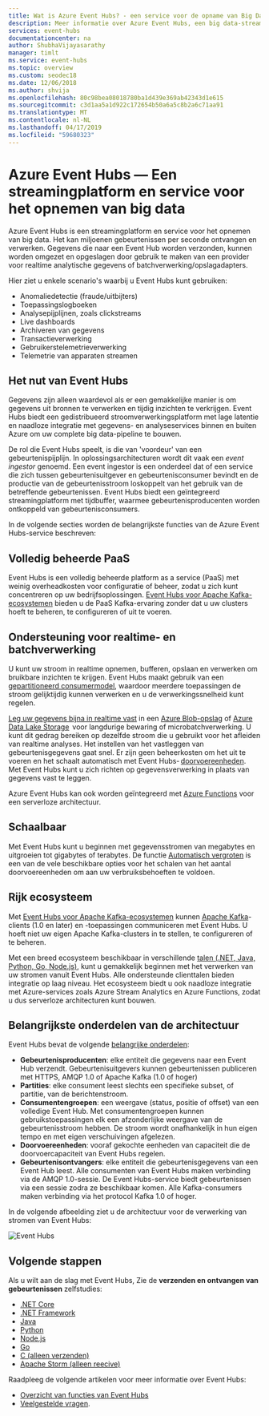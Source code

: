 ```yaml
---
title: Wat is Azure Event Hubs? - een service voor de opname van Big Data | Microsoft Docs
description: Meer informatie over Azure Event Hubs, een big data-streamingservice die miljoenen gebeurtenissen per seconde opneemt.
services: event-hubs
documentationcenter: na
author: ShubhaVijayasarathy
manager: timlt
ms.service: event-hubs
ms.topic: overview
ms.custom: seodec18
ms.date: 12/06/2018
ms.author: shvija
ms.openlocfilehash: 80c98bea08018780ba1d439e369ab42343d1e615
ms.sourcegitcommit: c3d1aa5a1d922c172654b50a6a5c8b2a6c71aa91
ms.translationtype: MT
ms.contentlocale: nl-NL
ms.lasthandoff: 04/17/2019
ms.locfileid: "59680323"
---
```

# <a name="azure-event-hubs--a-big-data-streaming-platform-and-event-ingestion-service"></a>Azure Event Hubs — Een streamingplatform en service voor het opnemen van big data
Azure Event Hubs is een streamingplatform en service voor het opnemen van big data. Het kan miljoenen gebeurtenissen per seconde ontvangen en verwerken. Gegevens die naar een Event Hub worden verzonden, kunnen worden omgezet en opgeslagen door gebruik te maken van een provider voor realtime analytische gegevens of batchverwerking/opslagadapters.

Hier ziet u enkele scenario's waarbij u Event Hubs kunt gebruiken:

- Anomaliedetectie (fraude/uitbijters)
- Toepassingslogboeken
- Analysepijplijnen, zoals clickstreams
- Live dashboards
- Archiveren van gegevens
- Transactieverwerking
- Gebruikerstelemetrieverwerking
- Telemetrie van apparaten streamen 

## <a name="why-use-event-hubs"></a>Het nut van Event Hubs

Gegevens zijn alleen waardevol als er een gemakkelijke manier is om gegevens uit bronnen te verwerken en tijdig inzichten te verkrijgen. Event Hubs biedt een gedistribueerd stroomverwerkingsplatform met lage latentie en naadloze integratie met gegevens- en analyseservices binnen en buiten Azure om uw ​​complete big data-pipeline te bouwen.

De rol die Event Hubs speelt, is die van 'voordeur' van een gebeurtenispijplijn. In oplossingsarchitecturen wordt dit vaak een *event ingestor* genoemd. Een event ingestor is een onderdeel dat of een service die zich tussen gebeurtenisuitgever en gebeurtenisconsumer bevindt en de productie van de gebeurtenisstroom loskoppelt van het gebruik van de betreffende gebeurtenissen. Event Hubs biedt een geïntegreerd streamingplatform met tijdbuffer, waarmee gebeurtenisproducenten worden ontkoppeld van gebeurtenisconsumers. 

In de volgende secties worden de belangrijkste functies van de Azure Event Hubs-service beschreven: 

## <a name="fully-managed-paas"></a>Volledig beheerde PaaS 

Event Hubs is een volledig beheerde platform as a service (PaaS) met weinig overheadkosten voor configuratie of beheer, zodat u zich kunt concentreren op uw bedrijfsoplossingen. [Event Hubs voor Apache Kafka-ecosystemen](event-hubs-for-kafka-ecosystem-overview.md) bieden u de PaaS Kafka-ervaring zonder dat u uw clusters hoeft te beheren, te configureren of uit te voeren.

## <a name="support-for-real-time-and-batch-processing"></a>Ondersteuning voor realtime- en batchverwerking

U kunt uw stroom in realtime opnemen, bufferen, opslaan en verwerken om bruikbare inzichten te krijgen. Event Hubs maakt gebruik van een [gepartitioneerd consumermodel](event-hubs-features.md#partitions), waardoor meerdere toepassingen de stroom gelijktijdig kunnen verwerken en u de verwerkingssnelheid kunt regelen.

[Leg uw gegevens bijna in realtime vast](event-hubs-capture-overview.md) in een [ Azure Blob-opslag](https://azure.microsoft.com/services/storage/blobs/) of [Azure Data Lake Storage](https://azure.microsoft.com/services/data-lake-store/)  voor langdurige bewaring of microbatchverwerking. U kunt dit gedrag bereiken op dezelfde stroom die u gebruikt voor het afleiden van realtime analyses. Het instellen van het vastleggen van gebeurtenisgegevens gaat snel. Er zijn geen beheerkosten om het uit te voeren en het schaalt automatisch met Event Hubs- [doorvoereenheden](event-hubs-features.md#throughput-units). Met Event Hubs kunt u zich richten op gegevensverwerking in plaats van gegevens vast te leggen.

Azure Event Hubs kan ook worden geïntegreerd met [Azure Functions](/azure/azure-functions/) voor een serverloze architectuur.

## <a name="scalable"></a>Schaalbaar 

Met Event Hubs kunt u beginnen met gegevensstromen van megabytes en uitgroeien tot gigabytes of terabytes. De functie [Automatisch vergroten](event-hubs-auto-inflate.md) is een van de vele beschikbare opties voor het schalen van het aantal doorvoereenheden om aan uw verbruiksbehoeften te voldoen. 

## <a name="rich-ecosystem"></a>Rijk ecosysteem

Met [Event Hubs voor Apache Kafka-ecosystemen](event-hubs-for-kafka-ecosystem-overview.md) kunnen [Apache Kafka](https://kafka.apache.org/)-clients (1.0 en later) en -toepassingen communiceren met Event Hubs. U hoeft niet uw eigen Apache Kafka-clusters in te stellen, te configureren of te beheren.
 
Met een breed ecosysteem beschikbaar in verschillende [talen (.NET, Java, Python, Go, Node.js)](https://github.com/Azure/azure-event-hubs), kunt u gemakkelijk beginnen met het verwerken van uw stromen vanuit Event Hubs. Alle ondersteunde clienttalen bieden integratie op laag niveau. Het ecosysteem biedt u ook naadloze integratie met Azure-services zoals Azure Stream Analytics en Azure Functions, zodat u dus serverloze architecturen kunt bouwen.

## <a name="key-architecture-components"></a>Belangrijkste onderdelen van de architectuur
Event Hubs bevat de volgende [belangrijke onderdelen](event-hubs-features.md):

- **Gebeurtenisproducenten**: elke entiteit die gegevens naar een Event Hub verzendt. Gebeurtenisuitgevers kunnen gebeurtenissen publiceren met HTTPS, AMQP 1.0 of Apache Kafka (1.0 of hoger)
- **Partities**: elke consument leest slechts een specifieke subset, of partitie, van de berichtenstroom.
- **Consumentengroepen**: een weergave (status, positie of offset) van een volledige Event Hub. Met consumentengroepen kunnen gebruikstoepassingen elk een afzonderlijke weergave van de gebeurtenisstroom hebben. De stroom wordt onafhankelijk in hun eigen tempo en met eigen verschuivingen afgelezen.
- **Doorvoereenheden**: vooraf gekochte eenheden van capaciteit die de doorvoercapaciteit van Event Hubs regelen.
- **Gebeurtenisontvangers**: elke entiteit die gebeurtenisgegevens van een Event Hub leest. Alle consumenten van Event Hubs maken verbinding via de AMQP 1.0-sessie. De Event Hubs-service biedt gebeurtenissen via een sessie zodra ze beschikbaar komen. Alle Kafka-consumers maken verbinding via het protocol Kafka 1.0 of hoger.

In de volgende afbeelding ziet u de architectuur voor de verwerking van stromen van Event Hubs:

![Event Hubs](./media/event-hubs-about/event_hubs_architecture.png)


## <a name="next-steps"></a>Volgende stappen

Als u wilt aan de slag met Event Hubs, Zie de **verzenden en ontvangen van gebeurtenissen** zelfstudies: 

- [.NET Core](event-hubs-dotnet-standard-getstarted-send.md)
- [.NET Framework](event-hubs-dotnet-framework-getstarted-send.md)
- [Java](event-hubs-java-get-started-send.md)
- [Python](event-hubs-python-get-started-send.md)
- [Node.js](event-hubs-node-get-started-send.md)
- [Go](event-hubs-go-get-started-send.md)
- [C (alleen verzenden)](event-hubs-c-getstarted-send.md)
- [Apache Storm (alleen reecive)](event-hubs-storm-getstarted-receive.md)

Raadpleeg de volgende artikelen voor meer informatie over Event Hubs:

- [Overzicht van functies van Event Hubs](event-hubs-features.md)
- [Veelgestelde vragen](event-hubs-faq.md).


